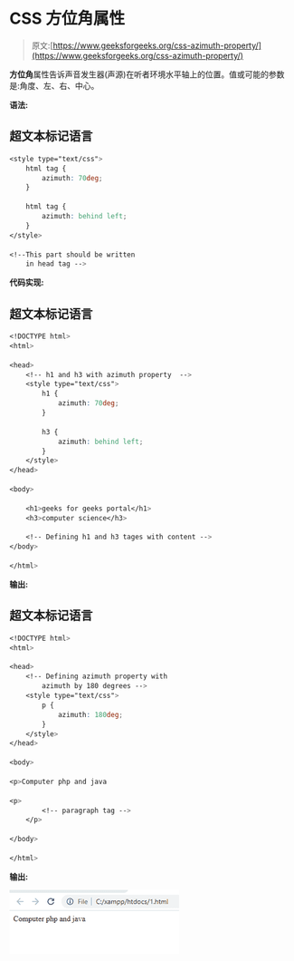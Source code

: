 # CSS 方位角属性

> 原文:[https://www.geeksforgeeks.org/css-azimuth-property/](https://www.geeksforgeeks.org/css-azimuth-property/)

**方位角**属性告诉声音发生器(声源)在听者环境水平轴上的位置。值或可能的参数是:角度、左、右、中心。

**语法:**

## 超文本标记语言

```css
<style type="text/css">
    html tag {
        azimuth: 70deg;
    }

    html tag {
        azimuth: behind left;
    }
</style>

<!--This part should be written
    in head tag -->
```

**代码实现:**

## 超文本标记语言

```css
<!DOCTYPE html>
<html>

<head>
    <!-- h1 and h3 with azimuth property  -->
    <style type="text/css">
        h1 {
            azimuth: 70deg;
        }

        h3 {
            azimuth: behind left;
        }
    </style>
</head>

<body>

    <h1>geeks for geeks portal</h1>
    <h3>computer science</h3>

    <!-- Defining h1 and h3 tages with content -->
</body>

</html>
```

**输出:**

## 超文本标记语言

```css
<!DOCTYPE html>
<html>

<head>
    <!-- Defining azimuth property with 
        azimuth by 180 degrees -->
    <style type="text/css">
        p {
            azimuth: 180deg;
        }
    </style>
</head>

<body>

<p>Computer php and java

<p>
        <!-- paragraph tag -->
    </p>

</body>

</html>
```

**输出:**

![](img/a11ac3e991e0a61be0903b32781e2a64.png)